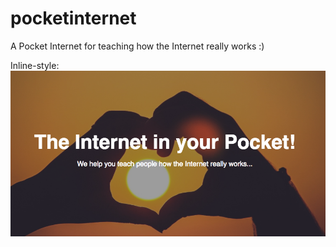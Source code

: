 # pocketinternet
A Pocket Internet for teaching how the Internet really works :)

Inline-style: 
![pocket internet](https://github.com/podomere/pocketinternet/blob/master/social_share.png "Pocket Internet")
